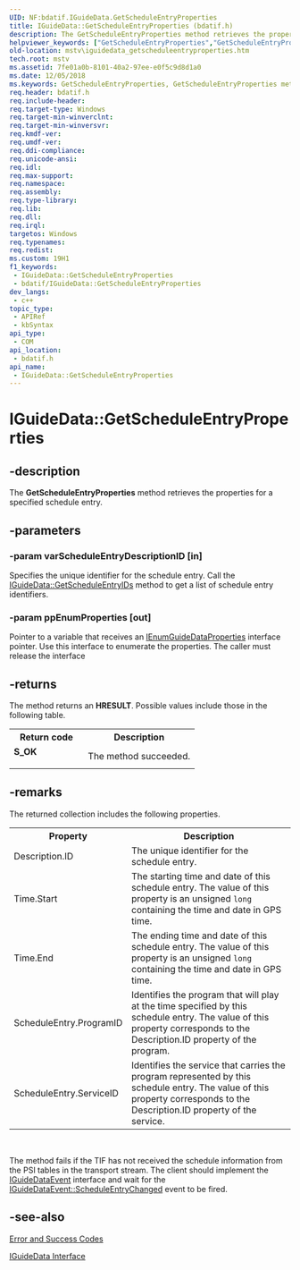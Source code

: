 ```yaml
---
UID: NF:bdatif.IGuideData.GetScheduleEntryProperties
title: IGuideData::GetScheduleEntryProperties (bdatif.h)
description: The GetScheduleEntryProperties method retrieves the properties for a specified schedule entry.
helpviewer_keywords: ["GetScheduleEntryProperties","GetScheduleEntryProperties method [Microsoft TV Technologies]","GetScheduleEntryProperties method [Microsoft TV Technologies]","IGuideData interface","IGuideData interface [Microsoft TV Technologies]","GetScheduleEntryProperties method","IGuideData.GetScheduleEntryProperties","IGuideData::GetScheduleEntryProperties","IGuideDataGetScheduleEntryProperties","bdatif/IGuideData::GetScheduleEntryProperties","mstv.iguidedata_getscheduleentryproperties"]
old-location: mstv\iguidedata_getscheduleentryproperties.htm
tech.root: mstv
ms.assetid: 7fe01a0b-8101-40a2-97ee-e0f5c9d8d1a0
ms.date: 12/05/2018
ms.keywords: GetScheduleEntryProperties, GetScheduleEntryProperties method [Microsoft TV Technologies], GetScheduleEntryProperties method [Microsoft TV Technologies],IGuideData interface, IGuideData interface [Microsoft TV Technologies],GetScheduleEntryProperties method, IGuideData.GetScheduleEntryProperties, IGuideData::GetScheduleEntryProperties, IGuideDataGetScheduleEntryProperties, bdatif/IGuideData::GetScheduleEntryProperties, mstv.iguidedata_getscheduleentryproperties
req.header: bdatif.h
req.include-header: 
req.target-type: Windows
req.target-min-winverclnt: 
req.target-min-winversvr: 
req.kmdf-ver: 
req.umdf-ver: 
req.ddi-compliance: 
req.unicode-ansi: 
req.idl: 
req.max-support: 
req.namespace: 
req.assembly: 
req.type-library: 
req.lib: 
req.dll: 
req.irql: 
targetos: Windows
req.typenames: 
req.redist: 
ms.custom: 19H1
f1_keywords:
 - IGuideData::GetScheduleEntryProperties
 - bdatif/IGuideData::GetScheduleEntryProperties
dev_langs:
 - c++
topic_type:
 - APIRef
 - kbSyntax
api_type:
 - COM
api_location:
 - bdatif.h
api_name:
 - IGuideData::GetScheduleEntryProperties
---
```


# IGuideData::GetScheduleEntryProperties


## -description

The <b>GetScheduleEntryProperties</b> method retrieves the properties for a specified schedule entry.

## -parameters

### -param varScheduleEntryDescriptionID [in]

Specifies the unique identifier for the schedule entry. Call the <a href="/previous-versions/windows/desktop/api/bdatif/nf-bdatif-iguidedata-getscheduleentryids">IGuideData::GetScheduleEntryIDs</a> method to get a list of schedule entry identifiers.

### -param ppEnumProperties [out]

Pointer to a variable that receives an <a href="/previous-versions/windows/desktop/api/bdatif/nn-bdatif-ienumguidedataproperties">IEnumGuideDataProperties</a> interface pointer. Use this interface to enumerate the properties. The caller must release the interface

## -returns

The method returns an <b>HRESULT</b>. Possible values include those in the following table.

<table>
<tr>
<th>Return code</th>
<th>Description</th>
</tr>
<tr>
<td width="40%">
<dl>
<dt><b>S_OK</b></dt>
</dl>
</td>
<td width="60%">
The method succeeded.

</td>
</tr>
</table>

## -remarks

The returned collection includes the following properties.

<table>
<tr>
<th>Property
            </th>
<th>Description
            </th>
</tr>
<tr>
<td>Description.ID</td>
<td>The unique identifier for the schedule entry.</td>
</tr>
<tr>
<td>Time.Start</td>
<td>The starting time and date of this schedule entry. The value of this property is an unsigned <code>long</code> containing the time and date in GPS time.</td>
</tr>
<tr>
<td>Time.End</td>
<td>The ending time and date of this schedule entry. The value of this property is an unsigned <code>long</code> containing the time and date in GPS time.</td>
</tr>
<tr>
<td>ScheduleEntry.ProgramID</td>
<td>Identifies the program that will play at the time specified by this schedule entry. The value of this property corresponds to the Description.ID property of the program.</td>
</tr>
<tr>
<td>ScheduleEntry.ServiceID</td>
<td>Identifies the service that carries the program represented by this schedule entry. The value of this property corresponds to the Description.ID property of the service.</td>
</tr>
</table>
 

The method fails if the TIF has not received the schedule information from the PSI tables in the transport stream. The client should implement the <a href="/previous-versions/windows/desktop/api/bdatif/nn-bdatif-iguidedataevent">IGuideDataEvent</a> interface and wait for the <a href="/previous-versions/windows/desktop/api/bdatif/nf-bdatif-iguidedataevent-scheduleentrychanged">IGuideDataEvent::ScheduleEntryChanged</a> event to be fired.

## -see-also

<a href="/windows/desktop/DirectShow/error-and-success-codes">Error and Success Codes</a>



<a href="/previous-versions/windows/desktop/api/bdatif/nn-bdatif-iguidedata">IGuideData Interface</a>

